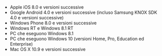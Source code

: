
  - Apple iOS 8.0 e versioni successive
  - Google Android 4.0 e versioni successive (incluso Samsung KNOX SDK 4.0 e versioni successive)
  - Windows Phone 8.0 e versioni successive
  - Windows RT e Windows 8.1 RT
  - PC che eseguono Windows 8.1
  - PC che eseguono Windows 10 (versioni Home, Pro, Education ed Enterprise)
  - Mac OS X 10.9 e versioni successive


<!--HONumber=Nov16_HO1-->


